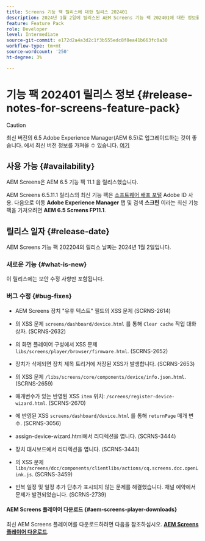 ```yaml
---
title: Screens 기능 팩 릴리스에 대한 릴리스 202401
description: 2024년 1월 2일에 릴리스된 AEM Screens 기능 팩 202401에 대한 정보를 얻으려면 이 페이지를 따르십시오.
feature: Feature Pack
role: Developer
level: Intermediate
source-git-commit: e172d2a4a3d2c1f3b555edc8f8ea41b663fc0a30
workflow-type: tm+mt
source-wordcount: '250'
ht-degree: 3%

---
```


# 기능 팩 202401 릴리스 정보 {#release-notes-for-screens-feature-pack}

>[!CAUTION]
>최신 버전의 6.5 Adobe Experience Manager(AEM 6.5)로 업그레이드하는 것이 좋습니다. 에서 최신 버전 정보를 가져올 수 있습니다. [여기](https://experienceleague.adobe.com/docs/experience-manager-65/content/release-notes/release-notes.html?lang=en)

## 사용 가능 {#availability}

AEM Screens은 AEM 6.5 기능 팩 11.1 을 릴리스했습니다.

AEM Screens 6.5.11.1 릴리스의 최신 기능 팩은 [소프트웨어 배포 포털](https://experience.adobe.com/#/downloads/content/software-distribution/en/aem.html) Adobe ID 사용. 다음으로 이동 **Adobe Experience Manager** 탭 및 검색 **스크린** 이라는 최신 기능 팩을 가져오려면 **AEM 6.5 Screens FP11.1**.

## 릴리스 일자 {#release-date}

AEM Screens 기능 팩 202204의 릴리스 날짜는 2024년 1월 2일입니다.

### 새로운 기능 {#what-is-new}

이 릴리스에는 보안 수정 사항만 포함됩니다.

### 버그 수정 {#bug-fixes}

* AEM Screens 장치 &quot;유휴 텍스트&quot; 필드의 XSS 문제 (SCRNS-2614)

* 의 XSS 문제 `screens/dashboard/device.html` 를 통해 `Clear cache` 작업 대화 상자. (SCRNS-2632)

* 의 화면 플레이어 구성에서 XSS 문제 `libs/screens/player/browser/firmware.html`. (SCRNS-2652)

* 장치가 삭제되면 장치 제목 트리거에 저장된 XSS가 발생합니다. (SCRNS-2653)

* 의 XSS 문제 `/libs/screens/core/components/device/info.json.html`. (SCRNS-2659)

* 매개변수가 있는 반영된 XSS `item` 위치: `/screens/register-device-wizard.html`. (SCRNS-2670)

* 에 반영된 XSS `screens/dashboard/device.html` 를 통해 `returnPage` 매개 변수. (SCRNS-3056)

* assign-device-wizard.html에서 리디렉션을 엽니다. (SCRNS-3444)

* 장치 대시보드에서 리디렉션을 엽니다. (SCRNS-3443)

* 의 XSS 문제 `libs/screens/dcc/components/clientlibs/actions/cq.screens.dcc.openLink.js`. (SCRNS-3459)

* 반복 일정 및 일정 추가 단추가 표시되지 않는 문제를 해결했습니다. 채널 예약에서 문제가 발견되었습니다. (SCRNS-2739)

#### AEM Screens 플레이어 다운로드  {#aem-screens-player-downloads}

최신 AEM Screens 플레이어를 다운로드하려면 다음을 참조하십시오. **[AEM Screens 플레이어 다운로드](https://download.macromedia.com/screens/index.html)**.
